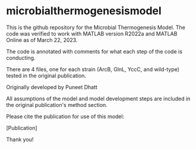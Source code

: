 # microbialthermogenesismodel

This is the github repository for the Microbial Thermogenesis Model. The code was verified to work with MATLAB version R2022a and MATLAB Online as of March 22, 2023. 

The code is annotated with comments for what each step of the code is conducting. 

There are 4 files, one for each strain (ArcB, GlnL, YccC, and wild-type) tested in the original publication.

Originally developed by Puneet Dhatt

All assumptions of the model and model development steps are included in the original publication's method section.


Please cite the publication for use of this model:

[Publication]


Thank you!
